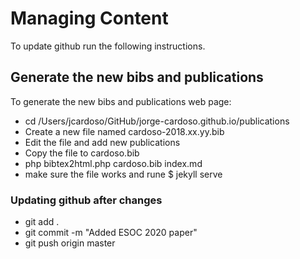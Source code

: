 
Managing Content
=============
To update github run the following instructions.

## Generate the new bibs and publications
To generate the new bibs and publications web page:
+ cd /Users/jcardoso/GitHub/jorge-cardoso.github.io/publications
+ Create a new file named cardoso-2018.xx.yy.bib
+ Edit the file and add new publications
+ Copy the file to cardoso.bib   
+ php bibtex2html.php cardoso.bib index.md
+ make sure the file works and rune $ jekyll serve

### Updating github after changes
+ git add .
+ git commit -m "Added ESOC 2020 paper"
+ git push origin master
